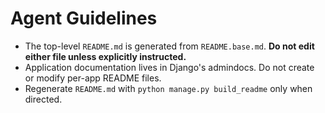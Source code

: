 # Agent Guidelines

- The top-level `README.md` is generated from `README.base.md`. **Do not edit either file unless explicitly instructed.**
- Application documentation lives in Django's admindocs. Do not create or modify per-app README files.
- Regenerate `README.md` with `python manage.py build_readme` only when directed.

